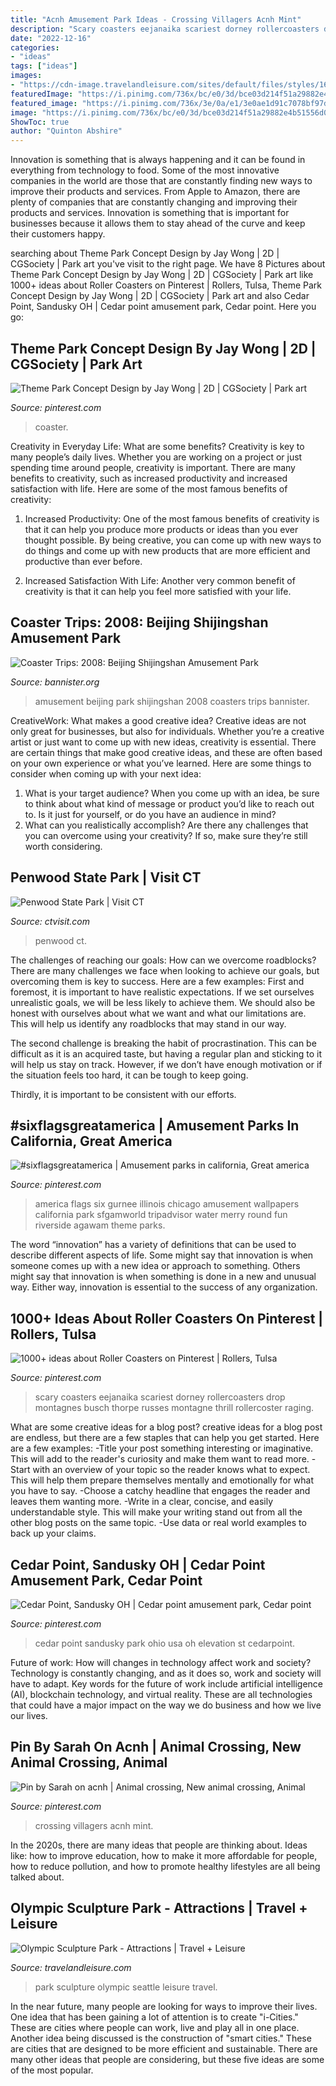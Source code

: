 ```yaml
---
title: "Acnh Amusement Park Ideas - Crossing Villagers Acnh Mint"
description: "Scary coasters eejanaika scariest dorney rollercoasters drop montagnes busch thorpe russes montagne thrill rollercoster raging"
date: "2022-12-16"
categories:
- "ideas"
tags: ["ideas"]
images:
- "https://cdn-image.travelandleisure.com/sites/default/files/styles/1600x1000/public/1452116380/olympic-sculpture-park-seattle-sea0116.jpg?itok=TA8RRVpM"
featuredImage: "https://i.pinimg.com/736x/bc/e0/3d/bce03d214f51a29882e4b51556d0a2a2.jpg"
featured_image: "https://i.pinimg.com/736x/3e/0a/e1/3e0ae1d91c7078bf97d0114e79a8fb89.jpg"
image: "https://i.pinimg.com/736x/bc/e0/3d/bce03d214f51a29882e4b51556d0a2a2.jpg"
ShowToc: true
author: "Quinton Abshire"
---
```



Innovation is something that is always happening and it can be found in everything from technology to food. Some of the most innovative companies in the world are those that are constantly finding new ways to improve their products and services. From Apple to Amazon, there are plenty of companies that are constantly changing and improving their products and services. Innovation is something that is important for businesses because it allows them to stay ahead of the curve and keep their customers happy.

	

		
searching about Theme Park Concept Design by Jay Wong | 2D | CGSociety | Park art you've visit to the right page. We have 8 Pictures about Theme Park Concept Design by Jay Wong | 2D | CGSociety | Park art like 1000+ ideas about Roller Coasters on Pinterest | Rollers, Tulsa, Theme Park Concept Design by Jay Wong | 2D | CGSociety | Park art and also Cedar Point, Sandusky OH | Cedar point amusement park, Cedar point. Here you go:
		
    
## Theme Park Concept Design By Jay Wong | 2D | CGSociety | Park Art

<img loading=lazy src="https://i.pinimg.com/736x/97/c4/30/97c430d860400d8275455f898037bae4--art-themes-central-park.jpg" onerror="this.onerror=null;this.src='https://tse3.mm.bing.net/th?id=OIP.DVcGjQGfmL_jWa69dAwgOQFJC9&amp;pid=15.1';" alt="Theme Park Concept Design by Jay Wong | 2D | CGSociety | Park art">

_Source: pinterest.com_

>coaster. 

	

Creativity in Everyday Life: What are some benefits?
Creativity is key to many people’s daily lives. Whether you are working on a project or just spending time around people, creativity is important. There are many benefits to creativity, such as increased productivity and increased satisfaction with life. Here are some of the most famous benefits of creativity: 
1) Increased Productivity: One of the most famous benefits of creativity is that it can help you produce more products or ideas than you ever thought possible. By being creative, you can come up with new ways to do things and come up with new products that are more efficient and productive than ever before. 

2) Increased Satisfaction With Life: Another very common benefit of creativity is that it can help you feel more satisfied with your life.

    
## Coaster Trips: 2008: Beijing Shijingshan Amusement Park

<img loading=lazy src="https://www.bannister.org/coasters/trips/2008/0901castle.jpg" onerror="this.onerror=null;this.src='https://tse3.mm.bing.net/th?id=OIP.93VLjcvfAnl4obQpC8hehQHaFj&amp;pid=15.1';" alt="Coaster Trips: 2008: Beijing Shijingshan Amusement Park">

_Source: bannister.org_

>amusement beijing park shijingshan 2008 coasters trips bannister. 

	

CreativeWork: What makes a good creative idea?
Creative ideas are not only great for businesses, but also for individuals. Whether you’re a creative artist or just want to come up with new ideas, creativity is essential. There are certain things that make good creative ideas, and these are often based on your own experience or what you’ve learned. Here are some things to consider when coming up with your next idea: 
1) What is your target audience? When you come up with an idea, be sure to think about what kind of message or product you’d like to reach out to. Is it just for yourself, or do you have an audience in mind? 
2) What can you realistically accomplish? Are there any challenges that you can overcome using your creativity? If so, make sure they’re still worth considering.

    
## Penwood State Park | Visit CT

<img loading=lazy src="http://www.ctvisit.com/sites/default/files/Penwood_Fall.jpg" onerror="this.onerror=null;this.src='https://tse4.mm.bing.net/th?id=OIP.pbSJlhkYgXv8VVO_wlZ6MQHaFj&amp;pid=15.1';" alt="Penwood State Park | Visit CT">

_Source: ctvisit.com_

>penwood ct. 

	

The challenges of reaching our goals: How can we overcome roadblocks?
There are many challenges we face when looking to achieve our goals, but overcoming them is key to success. Here are a few examples:
First and foremost, it is important to have realistic expectations. If we set ourselves unrealistic goals, we will be less likely to achieve them. We should also be honest with ourselves about what we want and what our limitations are. This will help us identify any roadblocks that may stand in our way.

The second challenge is breaking the habit of procrastination. This can be difficult as it is an acquired taste, but having a regular plan and sticking to it will help us stay on track. However, if we don’t have enough motivation or if the situation feels too hard, it can be tough to keep going.

Thirdly, it is important to be consistent with our efforts.

    
## #sixflagsgreatamerica | Amusement Parks In California, Great America

<img loading=lazy src="https://i.pinimg.com/736x/1a/4d/5a/1a4d5a706082ded441a1520974b4f82c--great-america-roller-coasters.jpg" onerror="this.onerror=null;this.src='https://tse1.mm.bing.net/th?id=OIP.B3F5BkU6_0cTgR_APfupUAHaFj&amp;pid=15.1';" alt="#sixflagsgreatamerica | Amusement parks in california, Great america">

_Source: pinterest.com_

>america flags six gurnee illinois chicago amusement wallpapers california park sfgamworld tripadvisor water merry round fun riverside agawam theme parks. 

	

The word “innovation” has a variety of definitions that can be used to describe different aspects of life. Some might say that innovation is when someone comes up with a new idea or approach to something. Others might say that innovation is when something is done in a new and unusual way. Either way, innovation is essential to the success of any organization.

    
## 1000+ Ideas About Roller Coasters On Pinterest | Rollers, Tulsa

<img loading=lazy src="https://i.pinimg.com/736x/ff/52/8a/ff528acac470513083a4a77d5514366f--scary-roller-coasters-water-parks.jpg" onerror="this.onerror=null;this.src='https://tse2.mm.bing.net/th?id=OIP.8QDENqwB3ZdpKB6VzHmPNwHaJ3&amp;pid=15.1';" alt="1000+ ideas about Roller Coasters on Pinterest | Rollers, Tulsa">

_Source: pinterest.com_

>scary coasters eejanaika scariest dorney rollercoasters drop montagnes busch thorpe russes montagne thrill rollercoster raging. 

	

What are some creative ideas for a blog post?
creative ideas for a blog post are endless, but there are a few staples that can help you get started. Here are a few examples: 
-Title your post something interesting or imaginative. This will add to the reader's curiosity and make them want to read more. 
-Start with an overview of your topic so the reader knows what to expect. This will help them prepare themselves mentally and emotionally for what you have to say. 
-Choose a catchy headline that engages the reader and leaves them wanting more. 
-Write in a clear, concise, and easily understandable style. This will make your writing stand out from all the other blog posts on the same topic. 
-Use data or real world examples to back up your claims.

    
## Cedar Point, Sandusky OH | Cedar Point Amusement Park, Cedar Point

<img loading=lazy src="https://i.pinimg.com/736x/3e/0a/e1/3e0ae1d91c7078bf97d0114e79a8fb89.jpg" onerror="this.onerror=null;this.src='https://tse4.mm.bing.net/th?id=OIP.AvYP9C7IvoU47pJxl67E8AHaFj&amp;pid=15.1';" alt="Cedar Point, Sandusky OH | Cedar point amusement park, Cedar point">

_Source: pinterest.com_

>cedar point sandusky park ohio usa oh elevation st cedarpoint. 

	

Future of work: How will changes in technology affect work and society?
Technology is constantly changing, and as it does so, work and society will have to adapt. Key words for the future of work include artificial intelligence (AI), blockchain technology, and virtual reality. These are all technologies that could have a major impact on the way we do business and how we live our lives.

    
## Pin By Sarah On Acnh | Animal Crossing, New Animal Crossing, Animal

<img loading=lazy src="https://i.pinimg.com/736x/bc/e0/3d/bce03d214f51a29882e4b51556d0a2a2.jpg" onerror="this.onerror=null;this.src='https://tse3.mm.bing.net/th?id=OIP.XmH5xp_EN2_7CNiWppGMyQHaEK&amp;pid=15.1';" alt="Pin by Sarah on acnh | Animal crossing, New animal crossing, Animal">

_Source: pinterest.com_

>crossing villagers acnh mint. 

	

In the 2020s, there are many ideas that people are thinking about. Ideas like: how to improve education, how to make it more affordable for people, how to reduce pollution, and how to promote healthy lifestyles are all being talked about.

    
## Olympic Sculpture Park - Attractions | Travel + Leisure

<img loading=lazy src="https://cdn-image.travelandleisure.com/sites/default/files/styles/1600x1000/public/1452116380/olympic-sculpture-park-seattle-sea0116.jpg?itok=TA8RRVpM" onerror="this.onerror=null;this.src='https://tse2.mm.bing.net/th?id=OIP.44UQ00veef2F_997eb4M1QHaEo&amp;pid=15.1';" alt="Olympic Sculpture Park - Attractions | Travel + Leisure">

_Source: travelandleisure.com_

>park sculpture olympic seattle leisure travel. 

	

In the near future, many people are looking for ways to improve their lives. One idea that has been gaining a lot of attention is to create "i-Cities." These are cities where people can work, live and play all in one place. Another idea being discussed is the construction of "smart cities." These are cities that are designed to be more efficient and sustainable. There are many other ideas that people are considering, but these five ideas are some of the most popular.

